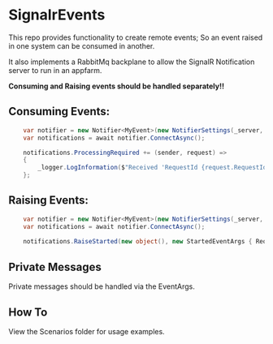 # SignalrEvents

This repo provides functionality to create remote events; So an event raised in one system can be consumed in another.  

It also implements a RabbitMq backplane to allow the SignalR Notification server to run in an appfarm.

**Consuming and Raising events should be handled separately!!**

## Consuming Events:
```csharp
    var notifier = new Notifier<MyEvent>(new NotifierSettings(_server, NotifierPurpose.Receiver, null), _logger);
    var notifications = await notifier.ConnectAsync();

    notifications.ProcessingRequired += (sender, request) =>
    {
        _logger.LogInformation($"Received 'RequestId {request.RequestId}'");
    };
```

## Raising Events:
```csharp
    var notifier = new Notifier<MyEvent>(new NotifierSettings(_server, NotifierPurpose.Transmitter, null), _logger);
    var notifications = await notifier.ConnectAsync();
        
    notifications.RaiseStarted(new object(), new StartedEventArgs { RequestId = request.RequestId });
```

## Private Messages
Private messages should be handled via the EventArgs.

## How To
View the Scenarios folder for usage examples.